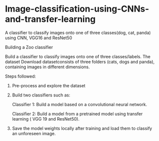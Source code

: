 # Image-classification-using-CNNs-and-transfer-learning
A classifier to classify images onto one of three classes(dog, cat, panda) using CNN, VGG16 and ResNet50

Building a Zoo classifier

Build a classifier to classify images onto one of three classes/labels. The dataset  Download datasetconsists of three folders (cats, dogs and panda), containing images in different dimensions. 

Steps followed:

1) Pre-process and explore the dataset

2) Build two classifiers such as:

    Classifier 1: Build a model based on a convolutional neural network.

    Classifier 2: Build a model from a pretrained model using transfer learning ( VGG 19 and ResNet50).

3) Save the model weights locally after training and load them to classify an unforeseen image.
